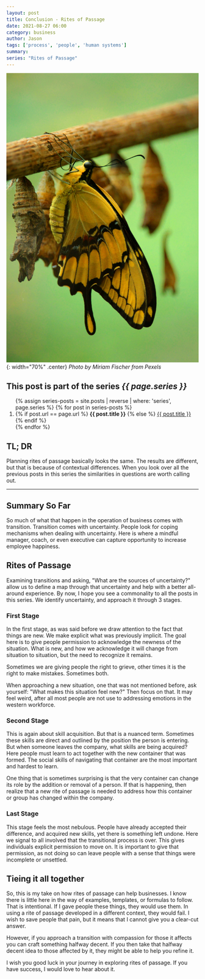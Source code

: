 ```yaml
---
layout: post
title: Conclusion - Rites of Passage
date: 2021-08-27 06:00
category: business
author: Jason
tags: ['process', 'people', 'human systems']
summary: 
series: "Rites of Passage"
---
```


![Butterfly and Pupa](/assets/img/posts/2021/08/pexels-miriam-fischer-2671074.jpg){: width="70%" .center}
_Photo by Miriam Fischer from Pexels_


<aside class="series">
  <h2>This post is part of the series <em>{{ page.series }}</em></h2>
  <ol>
    {% assign series-posts = site.posts | reverse | where: 'series', page.series %}
    {% for post in series-posts %}
    <li>
      {% if post.url == page.url %}
      <strong>{{ post.title }}</strong>
      {% else %}
      <a href="{{ site.baseurl }}{{ post.url }}">{{ post.title }}</a>
      {% endif %}
    </li>
    {% endfor %}
  </ol>
</aside>

## TL; DR

Planning rites of passage basically looks the same. The results are different, but that is because of contextual differences. When you look over all the previous posts in this series the similarities in questions are worth calling out.

---

## Summary So Far

So much of what that happen in the operation of business comes with transition. Transition comes with uncertainty. People look for coping mechanisms when dealing with uncertainty. Here is where a mindful manager, coach, or even executive can capture opportunity to increase employee happiness.

## Rites of Passage

Examining transitions and asking, "What are the sources of uncertainty?" allow us to define a map through that uncertainty and help with a better all-around experience. By now, I hope you see a commonality to all the posts in this series. We identify uncertainty, and approach it through 3 stages.

### First Stage

In the first stage, as was said before we draw attention to the fact that things are new. We make explicit what was previously implicit. The goal here is to give people permission to acknowledge the newness of the situation. What is new, and how we acknowledge it will change from situation to situation, but the need to recognize it remains.

Sometimes we are giving people the right to grieve, other times it is the right to make mistakes. Sometimes both.

When approaching a new situation, one that was not mentioned before, ask yourself: "What makes this situation feel new?" Then focus on that. It may feel weird, after all most people are not use to addressing emotions in the western workforce.

### Second Stage

This is again about skill acquisition. But that is a nuanced term. Sometimes these skills are direct and outlined by the position the person is entering. But when someone leaves the company, what skills are being acquired? Here people must learn to act together with the new container that was formed. The social skills of navigating that container are the most important and hardest to learn.

One thing that is sometimes surprising is that the very container can change its role by the addition or removal of a person. If that is happening, then realize that a new rite of passage is needed to address how this container or group has changed within the company.

### Last Stage

This stage feels the most nebulous. People have already accepted their difference, and acquired new skills, yet there is something left undone. Here we signal to all involved that the transitional process is over. This gives individuals explicit permission to move on. It is important to give that permission, as not doing so can leave people with a sense that things were incomplete or unsettled.

## Tieing it all together

So, this is my take on how rites of passage can help businesses. I know there is little here in the way of examples, templates, or formulas to follow. That is intentional. If I gave people these things, they would use them. In using a rite of passage developed in a different context, they would fail. I wish to save people that pain, but it means that I cannot give you a clear-cut answer.

However, if you approach a transition with compassion for those it affects you can craft something halfway decent. If you then take that halfway decent idea to those affected by it, they might be able to help you refine it.

I wish you good luck in your journey in exploring rites of passage. If you have success, I would love to hear about it.
